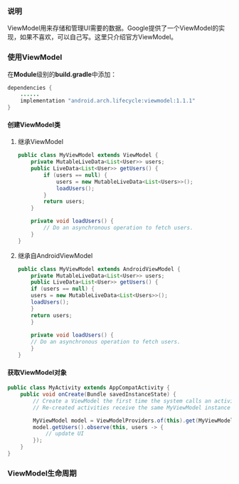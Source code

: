 ### 说明
ViewModel用来存储和管理UI需要的数据。Google提供了一个ViewModel的实现，如果不喜欢，可以自己写。这里只介绍官方ViewModel。

### 使用ViewModel
在**Module**级别的**build.gradle**中添加：

```java
dependencies {
    ......
    implementation "android.arch.lifecycle:viewmodel:1.1.1"
}
```

#### 创建ViewModel类

1. 继承ViewModel

    ```java
    public class MyViewModel extends ViewModel {
        private MutableLiveData<List<User>> users;
        public LiveData<List<User>> getUsers() {
            if (users == null) {
                users = new MutableLiveData<List<Users>>();
                loadUsers();
            }
            return users;
        }
    
        private void loadUsers() {
            // Do an asynchronous operation to fetch users.
        }
    }
    ```

2. 继承自AndroidViewModel

    ```java
    public class MyViewModel extends AndroidViewModel {
        private MutableLiveData<List<User>> users;
        public LiveData<List<User>> getUsers() {
        if (users == null) {
        users = new MutableLiveData<List<Users>>();
        loadUsers();
        }
        return users;
        }
        
        private void loadUsers() {
        // Do an asynchronous operation to fetch users.
        }
    }
    ```
    
#### 获取ViewModel对象

```java
public class MyActivity extends AppCompatActivity {
    public void onCreate(Bundle savedInstanceState) {
        // Create a ViewModel the first time the system calls an activity's onCreate() method.
        // Re-created activities receive the same MyViewModel instance created by the first activity.

        MyViewModel model = ViewModelProviders.of(this).get(MyViewModel.class);
        model.getUsers().observe(this, users -> {
            // update UI
        });
    }
}
```

### ViewModel生命周期